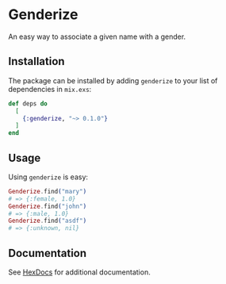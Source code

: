 # Genderize

An easy way to associate a given name with a gender.

## Installation

The package can be installed by adding `genderize` to your list of dependencies in `mix.exs`:

```elixir
def deps do
  [
    {:genderize, "~> 0.1.0"}
  ]
end
```

## Usage

Using `genderize` is easy:

```elixir
Genderize.find("mary")
# => {:female, 1.0}
Genderize.find("john")
# => {:male, 1.0}
Genderize.find("asdf")
# => {:unknown, nil}
```

## Documentation

See [HexDocs](https://hexdocs.pm/genderize) for additional documentation.
